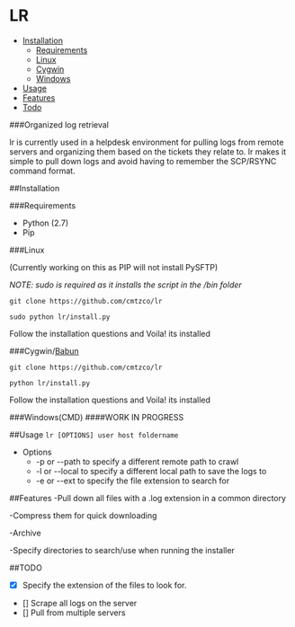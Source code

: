 # LR

* [Installation](https://github.com/cmtzco/lr#organized-log-retrieval)
    * [Requirements]()
    * [Linux](https://github.com/cmtzco/lr/tree/lr-py#linux)
    * [Cygwin](https://github.com/cmtzco/lr/tree/lr-py#cygwin)
    * [Windows](https://github.com/cmtzco/lr/tree/lr-py#windowscmd)
* [Usage](https://github.com/cmtzco/lr#usage)
* [Features](https://github.com/cmtzco/lr#features)
* [Todo](https://github.com/cmtzco/lr#todo)

###Organized log retrieval

lr is currently used in a helpdesk environment for pulling logs from remote servers and 
organizing them based on the tickets they relate to.  lr makes it simple to pull down logs 
and avoid having to remember the SCP/RSYNC command format.  

##Installation

###Requirements
* Python (2.7)
* Pip


###Linux 

(Currently working on this as PIP will not install PySFTP)

*NOTE: sudo is required as it installs the script in the /bin folder*

`git clone https://github.com/cmtzco/lr`

`sudo python lr/install.py`

Follow the installation questions and Voila! its installed


###Cygwin/[Babun](http://babun.github.io/)

`git clone https://github.com/cmtzco/lr`

`python lr/install.py`

Follow the installation questions and Voila! its installed


###Windows(CMD)
####WORK IN PROGRESS




##Usage
`lr [OPTIONS] user host foldername`
* Options
    * -p or --path to specify a different remote path to crawl 
    * -l or --local to specify a different local path to save the logs to
    * -e or --ext to specify the file extension to search for

##Features
-Pull down all files with a .log extension in a common directory

-Compress them for quick downloading

-Archive

-Specify directories to search/use when running the installer


##TODO
- [X] Specify the extension of the files to look for.
- [] Scrape all logs on the server
- [] Pull from multiple servers

